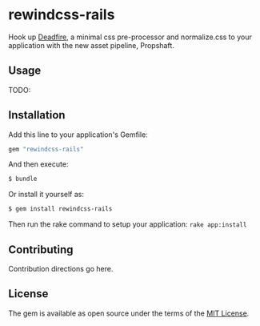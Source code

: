 # rewindcss-rails
Hook up [Deadfire](https://github.com/hahmed/deadfire), a minimal css pre-processor and normalize.css to your application with the new 
asset pipeline, Propshaft.

## Usage

TODO:

## Installation
Add this line to your application's Gemfile:

```ruby
gem "rewindcss-rails"
```

And then execute:
```bash
$ bundle
```

Or install it yourself as:
```bash
$ gem install rewindcss-rails
```

Then run the rake command to setup your application:
`rake app:install`

## Contributing
Contribution directions go here.

## License
The gem is available as open source under the terms of the [MIT License](https://opensource.org/licenses/MIT).
